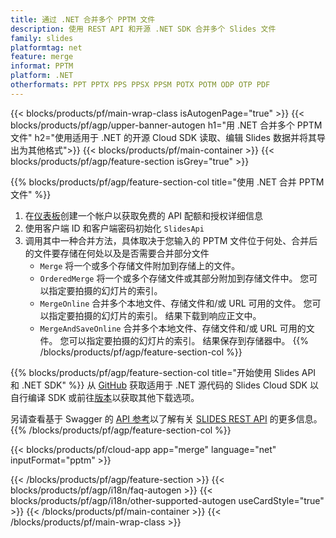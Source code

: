 ```yaml
---
title: 通过 .NET 合并多个 PPTM 文件
description: 使用 REST API 和开源 .NET SDK 合并多个 Slides 文件
family: slides
platformtag: net
feature: merge
informat: PPTM
platform: .NET
otherformats: PPT PPTX PPS PPSX PPSM POTX POTM ODP OTP PDF
---
```


{{< blocks/products/pf/main-wrap-class isAutogenPage="true" >}}
{{< blocks/products/pf/agp/upper-banner-autogen h1="用 .NET 合并多个 PPTM 文件" h2="使用适用于 .NET 的开源 Cloud SDK 读取、编辑 Slides 数据并将其导出为其他格式">}}
{{< blocks/products/pf/main-container >}}
{{< blocks/products/pf/agp/feature-section isGrey="true" >}}

{{% blocks/products/pf/agp/feature-section-col title="使用 .NET 合并 PPTM 文件" %}}
1. 在<a href="https://dashboard.aspose.cloud/">仪表板</a>创建一个帐户以获取免费的 API 配额和授权详细信息
1. 使用客户端 ID 和客户端密码初始化 ```SlidesApi```
1. 调用其中一种合并方法，具体取决于您输入的 PPTM 文件位于何处、合并后的文件要存储在何处以及是否需要合并部分文件
    - ```Merge``` 将一个或多个存储文件附加到存储上的文件。
    - ```OrderedMerge``` 将一个或多个存储文件或其部分附加到存储文件中。 您可以指定要拍摄的幻灯片的索引。
    - ```MergeOnline``` 合并多个本地文件、存储文件和/或 URL 可用的文件。 您可以指定要拍摄的幻灯片的索引。 结果下载到响应正文中。
    - ```MergeAndSaveOnline``` 合并多个本地文件、存储文件和/或 URL 可用的文件。 您可以指定要拍摄的幻灯片的索引。 结果保存到存储器中。
{{% /blocks/products/pf/agp/feature-section-col %}}

{{% blocks/products/pf/agp/feature-section-col title="开始使用 Slides API 和 .NET SDK" %}}
从 [GitHub](https://github.com/aspose-slides-cloud/aspose-slides-cloud-dotnet) 获取适用于 .NET 源代码的 Slides Cloud SDK 以自行编译 SDK 或前往[版本](https://releases.aspose.cloud/)以获取其他下载选项。
 
另请查看基于 Swagger 的 [API 参考](https://apireference.aspose.cloud/slides/)以了解有关 [SLIDES REST API](https://products.aspose.cloud/slides/curl/) 的更多信息。
{{% /blocks/products/pf/agp/feature-section-col %}}

{{< blocks/products/pf/cloud-app app="merge" language="net" inputFormat="pptm" >}}

{{< /blocks/products/pf/agp/feature-section >}}
{{< blocks/products/pf/agp/i18n/faq-autogen >}}
{{< blocks/products/pf/agp/i18n/other-supported-autogen useCardStyle="true" >}}
{{< /blocks/products/pf/main-container >}}
{{< /blocks/products/pf/main-wrap-class >}}